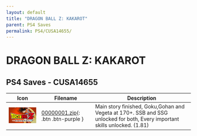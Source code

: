 ```yaml
---
layout: default
title: "DRAGON BALL Z: KAKAROT"
parent: PS4 Saves
permalink: PS4/CUSA14655/
---
```

# DRAGON BALL Z: KAKAROT

## PS4 Saves - CUSA14655

| Icon | Filename | Description |
|------|----------|-------------|
| ![DRAGON BALL Z: KAKAROT](icon0.png) | [00000001.zip](00000001.zip){: .btn .btn-purple } | Main story finished, Goku,Gohan and Vegeta at 170+. SSB and SSG unlocked for both, Every important skills unlocked. (1.81) |
